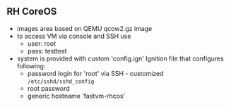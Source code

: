 ## RH CoreOS
- images area based on QEMU qcow2.gz image
- to access VM via console and SSH use
  - user: root
  - pass: testtest
- system is provided with custom 'config.ign' Ignition file that configures following:
  - password login for 'root' via SSH - customized `/etc/sshd/sshd_config`
  - root password
  - generic hostname 'fastvm-rhcos'

